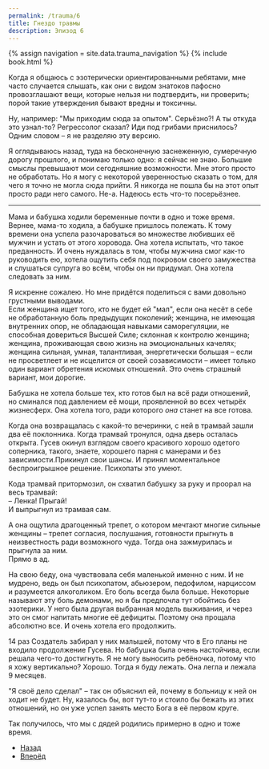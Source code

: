 ```yaml
---
permalink: /trauma/6
title: Гнездо травмы
description: Эпизод 6
---
```

{% assign navigation  = site.data.trauma_navigation %}
{% include book.html %}

Когда я общаюсь с эзотерически ориентированными ребятами, мне часто случается слышать, как они с видом знатоков пафосно провозглашают вещи, которые нельзя ни подтвердить, ни проверить; порой такие утверждения бывают вредны и токсичны.

Ну, например: "Мы приходим сюда за опытом". Серьёзно?! А ты откуда это узнал-то? Регрессолог сказал? Иди под грибами приснилось?  
Одним словом – я не разделяю эту версию.

Я оглядываюсь назад, туда на бесконечную заснеженную, сумеречную дорогу прошлого, и понимаю только одно: я сейчас не знаю. Большие смыслы превышают мои сегодняшние возможности. Мне этого просто не обработать. Но я могу с некоторой уверенностью сказать о том, для чего я точно не могла сюда прийти. Я никогда не пошла бы на этот опыт просто ради него самого. Не-а. Надеюсь есть что-то посерьёзнее.

***

Мама и бабушка ходили беременные почти в одно и тоже время. Вернее, мама-то ходила, а бабушке пришлось полежать. К тому времени она успела разочароваться во множестве любивших её мужчин и устать от этого хоровода. Она хотела испытать, что такое преданность. И очень нуждалась в том, чтобы мужчина смог как-то руководить ею, хотела ощутить себя под покровом своего замужества и слушаться супруга во всём, чтобы он ни придумал. Она хотела следовать за ним.

Я искренне сожалею. Но мне придётся поделиться с вами довольно грустными выводами.  
Если женщина ищет того, кто не будет ей "мал", если она несёт в себе не обработанную боль предыдущих поколений; женщина, не имеющая внутренних опор, не обладающая навыками саморегуляции, не способная довериться Высшей Силе; склонная к контролю женщина; женщина, проживающая свою жизнь на эмоциональных качелях; женщина сильная, умная, талантливая, энергетически большая – если не просветлеет и не исцелится от своей созависимости – имеет только один вариант обретения искомых отношений. Это очень страшный вариант, мои дорогие.

Бабушка не хотела больше тех, кто готов был на всё ради отношений, но сминался под давлением её мощи, проявленной во всех четырёх жизнесферх. Она хотела того, ради которого *она* станет на все готова.

Когда она возвращалась с какой-то вечеринки, с ней в трамвай зашли два её поклонника. Когда трамвай тронулся, одна дверь осталась открыта. Гусев окинул взглядом своего красивого хорошо одетого соперника, такого, знаете, хорошего парня с манерами и без зависимости.Прикинул свои шансы. И принял моментальное беспроигрышное решение. Психопаты это умеют.

Кода трамвай притормозил, он схватил бабушку за руку и проорал на весь трамвай:  
– Ленка! Прыгай!  
И выпрыгнул из трамвая сам.

А она ощутила драгоценный трепет, о котором мечтают многие сильные женщины – трепет согласия, послушания, готовности прыгнуть в неизвестность ради возможного чуда. Тогда она зажмурилась и прыгнула за ним.  
Прямо в ад.

На свою беду, она чувствовала себя маленькой именно с ним. И не мудрено, ведь он был психопатом, абьюзером, педофилом, нарциссом и разумеется алкоголиком. Его боль всегда была больше. Некоторые называют эту боль демонами, но я бы предпочла тут обойтись без эзотерики. У него была другая выбранная модель выживания, и через это он смог напитать многие её дефициты. Поэтому она прощала абсолютно все. И очень хотела его продолжить.

14 раз Создатель забирал у них малышей, потому что в Его планы не входило продолжение Гусева. Но бабушка была очень настойчива, если решала чего-то достигнуть. Я не могу выносить ребёночка, потому что я хожу вертикально? Хорошо. Тогда я буду лежать.
Она легла и лежала 9 месяцев.

"Я своё дело сделал" – так он объяснил ей, почему в больницу к ней он ходит не будет. Ну, казалось бы, вот тут-то и стоило бы бежать из этих отношений, но он уже успел занять место Бога в её первом круге.

Так получилось, что мы с дядей родились примерно в одно и тоже время.

<nav aria-label="pagination">
  <ul class="pagination justify-content-center">
    <li class="page-item">
      <a class="page-link" href="/trauma/5"><i class="bi bi-arrow-left"></i> Назад</a>
    </li>
    <li class="page-item">
      <a class="page-link" href="/trauma/7">Вперёд <i class="bi bi-arrow-right"></i></a>
    </li>
  </ul>
</nav>